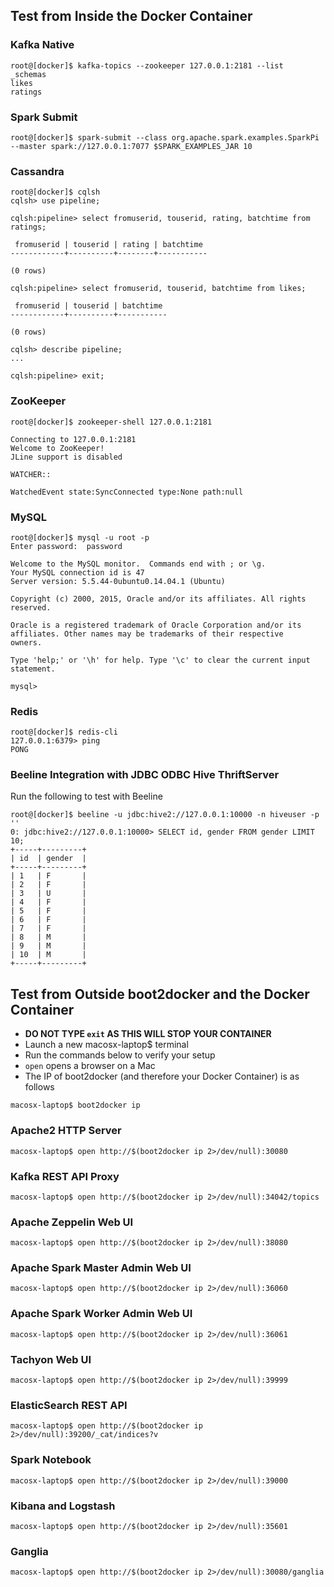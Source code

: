 ## Test from Inside the Docker Container
### Kafka Native
```
root@[docker]$ kafka-topics --zookeeper 127.0.0.1:2181 --list
_schemas
likes
ratings
```

### Spark Submit
```
root@[docker]$ spark-submit --class org.apache.spark.examples.SparkPi --master spark://127.0.0.1:7077 $SPARK_EXAMPLES_JAR 10 
```

### Cassandra
```
root@[docker]$ cqlsh
cqlsh> use pipeline;

cqlsh:pipeline> select fromuserid, touserid, rating, batchtime from ratings;

 fromuserid | touserid | rating | batchtime
------------+----------+--------+-----------

(0 rows)

cqlsh:pipeline> select fromuserid, touserid, batchtime from likes;

 fromuserid | touserid | batchtime
------------+----------+-----------

(0 rows)

cqlsh> describe pipeline;
...

cqlsh:pipeline> exit;
```

### ZooKeeper
```
root@[docker]$ zookeeper-shell 127.0.0.1:2181

Connecting to 127.0.0.1:2181
Welcome to ZooKeeper!
JLine support is disabled

WATCHER::

WatchedEvent state:SyncConnected type:None path:null
```

### MySQL
```
root@[docker]$ mysql -u root -p 
Enter password:  password

Welcome to the MySQL monitor.  Commands end with ; or \g.
Your MySQL connection id is 47
Server version: 5.5.44-0ubuntu0.14.04.1 (Ubuntu)

Copyright (c) 2000, 2015, Oracle and/or its affiliates. All rights reserved.

Oracle is a registered trademark of Oracle Corporation and/or its
affiliates. Other names may be trademarks of their respective
owners.

Type 'help;' or '\h' for help. Type '\c' to clear the current input statement.

mysql>
```

### Redis
```
root@[docker]$ redis-cli
127.0.0.1:6379> ping
PONG
```

### Beeline Integration with JDBC ODBC Hive ThriftServer
Run the following to test with Beeline
```
root@[docker]$ beeline -u jdbc:hive2://127.0.0.1:10000 -n hiveuser -p ''
0: jdbc:hive2://127.0.0.1:10000> SELECT id, gender FROM gender LIMIT 10;
+-----+---------+
| id  | gender  |
+-----+---------+
| 1   | F       |
| 2   | F       |
| 3   | U       |
| 4   | F       |
| 5   | F       |
| 6   | F       |
| 7   | F       |
| 8   | M       |
| 9   | M       |
| 10  | M       |
+-----+---------+
```

## Test from Outside boot2docker and the Docker Container
* **DO NOT TYPE `exit` AS THIS WILL STOP YOUR CONTAINER**
* Launch a new macosx-laptop$ terminal
* Run the commands below to verify your setup
* `open` opens a browser on a Mac
* The IP of boot2docker (and therefore your Docker Container) is as follows
```
macosx-laptop$ boot2docker ip
```

### Apache2 HTTP Server
```
macosx-laptop$ open http://$(boot2docker ip 2>/dev/null):30080
```

### Kafka REST API Proxy
```
macosx-laptop$ open http://$(boot2docker ip 2>/dev/null):34042/topics
```

### Apache Zeppelin Web UI
```
macosx-laptop$ open http://$(boot2docker ip 2>/dev/null):38080
```

### Apache Spark Master Admin Web UI
```
macosx-laptop$ open http://$(boot2docker ip 2>/dev/null):36060
```

### Apache Spark Worker Admin Web UI
```
macosx-laptop$ open http://$(boot2docker ip 2>/dev/null):36061
```

### Tachyon Web UI
```
macosx-laptop$ open http://$(boot2docker ip 2>/dev/null):39999
```

### ElasticSearch REST API
```
macosx-laptop$ open http://$(boot2docker ip 2>/dev/null):39200/_cat/indices?v
```

### Spark Notebook
```
macosx-laptop$ open http://$(boot2docker ip 2>/dev/null):39000
```

### Kibana and Logstash
```
macosx-laptop$ open http://$(boot2docker ip 2>/dev/null):35601
```

### Ganglia
```
macosx-laptop$ open http://$(boot2docker ip 2>/dev/null):30080/ganglia
```